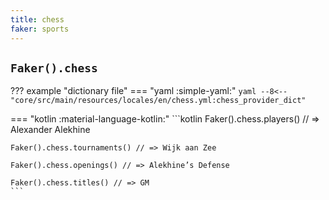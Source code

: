 ```yaml
---
title: chess
faker: sports
---
```


## `Faker().chess`

??? example "dictionary file"
    === "yaml :simple-yaml:"
        ```yaml
        --8<-- "core/src/main/resources/locales/en/chess.yml:chess_provider_dict"
        ```

=== "kotlin :material-language-kotlin:"
    ```kotlin
    Faker().chess.players() // => Alexander Alekhine

    Faker().chess.tournaments() // => Wijk aan Zee

    Faker().chess.openings() // => Alekhine’s Defense

    Faker().chess.titles() // => GM
    ```
